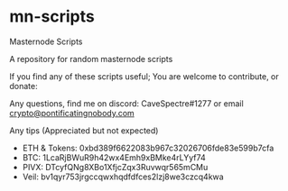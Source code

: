 # mn-scripts
Masternode Scripts

A repository for random masternode scripts

If you find any of these scripts useful; You are welcome to contribute, or donate:

Any questions, find me on discord: CaveSpectre#1277 or email crypto@pontificatingnobody.com

Any tips (Appreciated but not expected)
- ETH & Tokens: 0xbd389f6622083b967c32026706fde83e599b7cfa
- BTC: 1LcaRjBWuR9h42wx4Emh9xBMke4rLYyf74
- PIVX: DTcyfQNg8XBo1XfjcZqx3Ruvwqr565mCMu
- Veil: bv1qyr753jrgccqwxhqdfdfces2lzj8we3czcq4kwa
